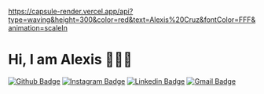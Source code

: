 https://capsule-render.vercel.app/api?type=waving&height=300&color=red&text=Alexis%20Cruz&fontColor=FFF&animation=scaleIn

# Hi, I am Alexis 👨🏻‍💻

[![Github Badge](https://img.shields.io/badge/-Facebook-blue?style=for-the-badge&logo=Facebook&logoColor=white&link=https://github.com/arthurspk)](https://www.facebook.com/profile.php?id=61573816924905)
[![Instagram Badge](https://img.shields.io/badge/Instagram-E4405F?style=for-the-badge&logo=instagram&logoColor=white)](https://www.instagram.com/alexis_cruzmj/)
[![Linkedin Badge](https://img.shields.io/badge/-Linkedin-blue?style=for-the-badge&logo=Linkedin&logoColor=white&link=https://github.com/arthurspk)](https://www.linkedin.com/in/alexis-cruz-102653348/)
[![Gmail Badge](https://img.shields.io/badge/-Gmail-%23333?style=for-the-badge&logo=gmail&logoColor=white)](mailto:johancruzm77@gmail.com)
